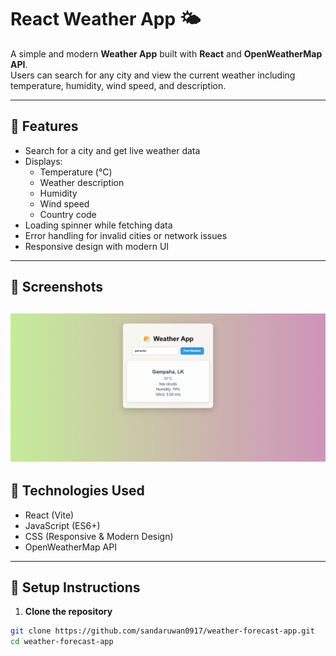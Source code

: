 # React Weather App 🌤️

A simple and modern **Weather App** built with **React** and **OpenWeatherMap API**.  
Users can search for any city and view the current weather including temperature, humidity, wind speed, and description.

---

## 🔹 Features

- Search for a city and get live weather data
- Displays:
  - Temperature (°C)
  - Weather description
  - Humidity
  - Wind speed
  - Country code
- Loading spinner while fetching data
- Error handling for invalid cities or network issues
- Responsive design with modern UI

---

## 🔹 Screenshots

![image alt](https://github.com/sandaruwan0917/weather-forecast-app/blob/4c97601a9eed29cd4d4547ada2c2d2274a1e7285/Weather_App.png)
---

## 🔹 Technologies Used

- React (Vite)
- JavaScript (ES6+)
- CSS (Responsive & Modern Design)
- OpenWeatherMap API

---

## 🔹 Setup Instructions

1. **Clone the repository**

```bash
git clone https://github.com/sandaruwan0917/weather-forecast-app.git
cd weather-forecast-app
